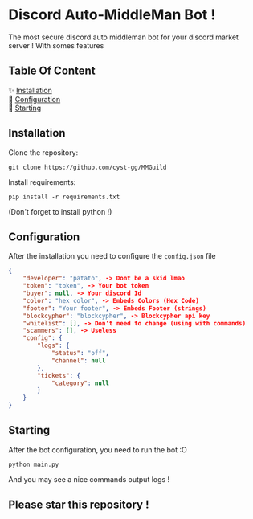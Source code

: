 # Discord Auto-MiddleMan Bot !
The most secure discord auto middleman bot for your discord market server ! With somes features

## Table Of Content

✨ [Installation](#install) <br/>
🧪 [Configuration](#config)<br/>
📍 [Starting](#start)<br/>


## Installation
<div id="install"></div>

Clone the repository:
```
git clone https://github.com/cyst-gg/MMGuild
```
Install requirements:
```
pip install -r requirements.txt
```
(Don't forget to install python !)

## Configuration
<div id="config"></div>

After the installation you need to configure the `config.json` file
```json
{
    "developer": "patato", -> Dont be a skid lmao
    "token": "token", -> Your bot token
    "buyer": null, -> Your discord Id
    "color": "hex_color", -> Embeds Colors (Hex Code)
    "footer": "Your footer", -> Embeds Footer (strings)
    "blockcypher": "blockcypher", -> Blockcypher api key 
    "whitelist": [], -> Don't need to change (using with commands)
    "scammers": [], -> Useless
    "config": {
        "logs": {
            "status": "off",
            "channel": null
        },
        "tickets": {
            "category": null
        }
    }
}
```

## Starting
<div id="start"></div>

After the bot configuration, you need to run the bot :O
```
python main.py
```
And you may see a nice commands output logs !


## Please star this repository !
